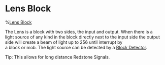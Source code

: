 # Lens Block

%[Lens Block](block:betterwithmods:lens)

The Lens is a block with two sides, the input and output. When there is a light source of any kind in the block directly next to the input side the output side will create a beam of light up to 256 until interrupt by  
a block or mob. The light source can be detected by a [Block Detector](detector.md).
  
Tip: This allows for long distance Redstone Signals.

